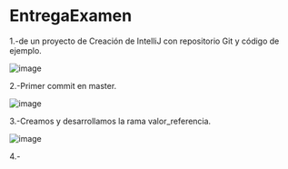 # EntregaExamen


1.-de un proyecto de Creación de IntelliJ con repositorio Git y código de ejemplo.

![image](https://user-images.githubusercontent.com/114091446/205686183-06dcb12e-f12a-4d87-b231-4a7858f321a7.png)

2.-Primer commit en master.

![image](https://user-images.githubusercontent.com/114091446/205687700-9d547e12-8073-4302-bfdc-2cf7b9ce20f2.png)

3.-Creamos y desarrollamos la rama valor_referencia.

![image](https://user-images.githubusercontent.com/114091446/205692241-c33ee602-71d6-4679-b3c7-474da0d0bbea.png)

4.-
